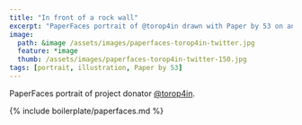 ```yaml
---
title: "In front of a rock wall"
excerpt: "PaperFaces portrait of @torop4in drawn with Paper by 53 on an iPad."
image: 
  path: &image /assets/images/paperfaces-torop4in-twitter.jpg 
  feature: *image
  thumb: /assets/images/paperfaces-torop4in-twitter-150.jpg
tags: [portrait, illustration, Paper by 53]
---
```


PaperFaces portrait of project donator [@torop4in](http://twitter.com/torop4in).

{% include boilerplate/paperfaces.md %}
